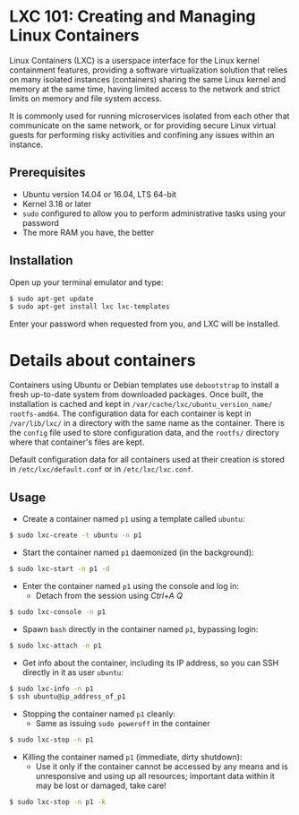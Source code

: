 # LXC 101: Creating and Managing Linux Containers

Linux Containers (LXC) is a userspace interface for the Linux kernel
containment features, providing a software virtualization solution that
relies on many isolated instances (containers) sharing the same Linux
kernel and memory at the same time, having limited access to the network
and strict limits on memory and file system access.

It is commonly used for running microservices isolated from each other
that communicate on the same network, or for providing secure Linux
virtual guests for performing risky activities and confining any issues
within an instance.


## Prerequisites

- Ubuntu version 14.04 or 16.04, LTS 64-bit
- Kernel 3.18 or later
- `sudo` configured to allow you to perform administrative tasks using
  your password
- The more RAM you have, the better


## Installation

Open up your terminal emulator and type:

```sh
$ sudo apt-get update
$ sudo apt-get install lxc lxc-templates
```

Enter your password when requested from you, and LXC will be installed.


# Details about containers

Containers using Ubuntu or Debian templates use `debootstrap` to install
a fresh up-to-date system from downloaded packages. Once built, the
installation is cached and kept in `/var/cache/lxc/ubuntu_version_name/
rootfs-amd64`. The configuration data for each container is kept in
`/var/lib/lxc/` in a directory with the same name as the container.
There is the `config` file used to store configuration data, and the
`rootfs/` directory where that container's files are kept.

Default configuration data for all containers used at their creation is
stored in `/etc/lxc/default.conf` or in `/etc/lxc/lxc.conf`.


## Usage

- Create a container named `p1` using a template called `ubuntu`:
```sh
$ sudo lxc-create -t ubuntu -n p1
```
- Start the container named `p1` daemonized (in the background):
```sh
$ sudo lxc-start -n p1 -d
```
- Enter the container named `p1` using the console and log in:
  - Detach from the session using *Ctrl+A Q*
```sh
$ sudo lxc-console -n p1
```
- Spawn `bash` directly in the container named `p1`, bypassing login:
```sh
$ sudo lxc-attach -n p1
```
- Get info about the container, including its IP address, so you can
  SSH directly in it as user `ubuntu`:
```sh
$ sudo lxc-info -n p1
$ ssh ubuntu@ip_address_of_p1
```
- Stopping the container named `p1` cleanly:
  - Same as issuing `sudo poweroff` in the container
```sh
$ sudo lxc-stop -n p1
```
- Killing the container named `p1` (immediate, dirty shutdown):
  - Use it only if the container cannot be accessed by any means and is
    unresponsive and using up all resources; important data within it
    may be lost or damaged, take care!
```sh
$ sudo lxc-stop -n p1 -k
```
